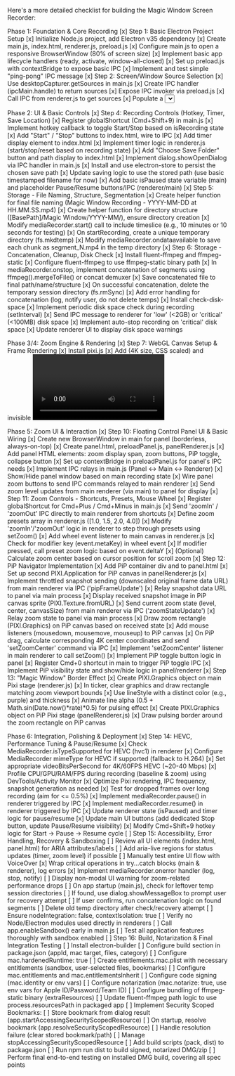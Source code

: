 Here's a more detailed checklist for building the Magic Window Screen Recorder:

Phase 1: Foundation & Core Recording
[x] Step 1: Basic Electron Project Setup
[x] Initialize Node.js project, add Electron v35 dependency
[x] Create main.js, index.html, renderer.js, preload.js
[x] Configure main.js to open a responsive BrowserWindow (80% of screen size)
[x] Implement basic app lifecycle handlers (ready, activate, window-all-closed)
[x] Set up preload.js with contextBridge to expose basic IPC
[x] Implement and test simple "ping-pong" IPC message
[x] Step 2: Screen/Window Source Selection
[x] Use desktopCapturer.getSources in main.js
[x] Create IPC handler (ipcMain.handle) to return sources
[x] Expose IPC invoker via preload.js
[x] Call IPC from renderer.js to get sources
[x] Populate a <select> dropdown in index.html with source names/IDs
[x] Add "Refresh" button to re-fetch sources
[x] Send selected source ID back to main process via IPC (ipcMain.on)
[x] Step 3: Basic Recording & Saving
[x] Get MediaStream from selected source ID (handle context: main/renderer/helper)
[x] Instantiate MediaRecorder with stream (video only, H.264 MP4 initially)
[x] Implement startRecording IPC handler
[x] Implement stopRecording IPC handler
[x] Set up mediaRecorder.ondataavailable to collect Blob chunks
[x] Set up mediaRecorder.onstop to combine chunks and save to a fixed temporary file (fs.writeFileSync)
[x] Add basic isRecording state in main process
[x] Send state updates (isRecording) to renderer via IPC
[x] Update renderer UI (e.g., disable buttons) based on state


Phase 2: UI & Basic Controls
[x] Step 4: Recording Controls (Hotkey, Timer, Save Location)
[x] Register globalShortcut (Cmd+Shift+9) in main.js
[x] Implement hotkey callback to toggle Start/Stop based on isRecording state
[x] Add "Start" / "Stop" buttons to index.html, wire to IPC
[x] Add timer display element to index.html
[x] Implement timer logic in renderer.js (start/stop/reset based on recording state)
[x] Add "Choose Save Folder" button and path display to index.html
[x] Implement dialog.showOpenDialog via IPC handler in main.js
[x] Install and use electron-store to persist the chosen save path
[x] Update saving logic to use the stored path (use basic timestamped filename for now)
[x] Add basic isPaused state variable (main) and placeholder Pause/Resume buttons/IPC (renderer/main)
[x] Step 5: Storage - File Naming, Structure, Segmentation
[x] Create helper function for final file naming (Magic Window Recording - YYYY-MM-DD at HH.MM.SS.mp4)
[x] Create helper function for directory structure ([BasePath]/Magic Window/YYYY-MM/), ensure directory creation
[x] Modify mediaRecorder.start() call to include timeslice (e.g., 10 minutes or 10 seconds for testing)
[x] On startRecording, create a unique temporary directory (fs.mkdtemp)
[x] Modify mediaRecorder.ondataavailable to save each chunk as segment_N.mp4 in the temp directory
[x] Step 6: Storage - Concatenation, Cleanup, Disk Check
[x] Install fluent-ffmpeg and ffmpeg-static
[x] Configure fluent-ffmpeg to use ffmpeg-static binary path
[x] In mediaRecorder.onstop, implement concatenation of segments using ffmpeg().mergeToFile() or concat demuxer
[x] Save concatenated file to final path/name/structure
[x] On successful concatenation, delete the temporary session directory (fs.rmSync)
[x] Add error handling for concatenation (log, notify user, do not delete temps)
[x] Install check-disk-space
[x] Implement periodic disk space check during recording (setInterval)
[x] Send IPC message to renderer for 'low' (<2GB) or 'critical' (<100MB) disk space
[x] Implement auto-stop recording on 'critical' disk space
[x] Update renderer UI to display disk space warnings



Phase 3/4: Zoom Engine & Rendering
[x] Step 7: WebGL Canvas Setup & Frame Rendering
[x] Install pixi.js
[x] Add <canvas id="main-canvas"> (4K size, CSS scaled) and invisible <video id="source-video"> to index.html
[x] Set up PIXI.Application attached to canvas in renderer.js
[x] Modify renderer to get MediaStream via getUserMedia using source ID
[x] Set stream as srcObject for invisible video element
[x] Create PIXI.Texture and PIXI.Sprite from video, add sprite to Pixi stage
[x] Get output stream from canvas (canvas.captureStream(60))
[x] Refactor: Move MediaRecorder instantiation and ondataavailable handling to renderer.js, using the canvasStream
[x] Create new IPC channel ('sendBlobChunk') for renderer to send Blob data to main
[x] Modify main process to receive chunks via IPC and save them as segments
[x] Adapt main process Start/Stop logic to be triggered by renderer IPC calls
[x] Step 8: Basic Digital Zoom
[x] Add state variables in renderer: zoomLevel, zoomCenterX, zoomCenterY
[x] In Pixi update loop (app.ticker), apply videoSprite.scale, videoSprite.pivot, videoSprite.position based on state variables
[x] Add temporary buttons/keys in renderer to test changing zoom state
[x] Verify recorded output reflects the zoom seen on canvas
[x] Step 9: Smooth Transitions & Advanced Filtering
[x] Install gsap
[x] Refactor state: use currentZoom/Center and targetZoom/Center
[x] Create setZoom(level, x, y, duration) function using gsap.to() to animate current* variables
[x] Update Pixi transforms in ticker based on animated current* values
[x] Modify controls to call setZoom()
[x] Confirm LINEAR filtering is used (defer Lanczos)
[x] (Optional) Install @pixi/filter-fxaa, implement toggleable FXAA filter (sprite.filters)
[x] Implement FPS calculation in ticker (app.ticker.FPS)
[x] Log console warnings if FPS drops below threshold (~59 FPS)


Phase 5: Zoom UI & Interaction
[x] Step 10: Floating Control Panel UI & Basic Wiring
[x] Create new BrowserWindow in main for panel (borderless, always-on-top)
[x] Create panel.html, preloadPanel.js, panelRenderer.js
[x] Add panel HTML elements: zoom display span, zoom buttons, PiP toggle, collapse button
[x] Set up contextBridge in preloadPanel.js for panel's IPC needs
[x] Implement IPC relays in main.js (Panel <-> Main <-> Renderer)
[x] Show/Hide panel window based on main recording state
[x] Wire panel zoom buttons to send IPC commands relayed to main renderer
[x] Send zoom level updates from main renderer (via main) to panel for display
[x] Step 11: Zoom Controls - Shortcuts, Presets, Mouse Wheel
[x] Register globalShortcut for Cmd+Plus / Cmd+Minus in main.js
[x] Send 'zoomIn' / 'zoomOut' IPC directly to main renderer from shortcuts
[x] Define zoom presets array in renderer.js ([1.0, 1.5, 2.0, 4.0])
[x] Modify 'zoomIn'/'zoomOut' logic in renderer to step through presets using setZoom()
[x] Add wheel event listener to main canvas in renderer.js
[x] Check for modifier key (event.metaKey) in wheel event
[x] If modifier pressed, call preset zoom logic based on event.deltaY
[x] (Optional) Calculate zoom center based on cursor position for scroll zoom
[x] Step 12: PiP Navigator Implementation
[x] Add PiP container div and <canvas id="pip-canvas"> to panel.html
[x] Set up second PIXI.Application for PiP canvas in panelRenderer.js
[x] Implement throttled snapshot sending (downscaled original frame data URL) from main renderer via IPC ('pipFrameUpdate')
[x] Relay snapshot data URL to panel via main process
[x] Display received snapshot image in PiP canvas sprite (PIXI.Texture.fromURL)
[x] Send current zoom state (level, center, canvasSize) from main renderer via IPC ('zoomStateUpdate')
[x] Relay zoom state to panel via main process
[x] Draw zoom rectangle (PIXI.Graphics) on PiP canvas based on received state
[x] Add mouse listeners (mousedown, mousemove, mouseup) to PiP canvas
[x] On PiP drag, calculate corresponding 4K center coordinates and send 'setZoomCenter' command via IPC
[x] Implement 'setZoomCenter' listener in main renderer to call setZoom()
[x] Implement PiP toggle button logic in panel
[x] Register Cmd+0 shortcut in main to trigger PiP toggle IPC
[x] Implement PiP visibility state and show/hide logic in panel/renderer
[x] Step 13: "Magic Window" Border Effect
[x] Create PIXI.Graphics object on main Pixi stage (renderer.js)
[x] In ticker, clear graphics and draw rectangle matching zoom viewport bounds
[x] Use lineStyle with a distinct color (e.g., purple) and thickness
[x] Animate line alpha (0.5 + Math.sin(Date.now()*rate)*0.5) for pulsing effect
[x] Create PIXI.Graphics object on PiP Pixi stage (panelRenderer.js)
[x] Draw pulsing border around the zoom rectangle on PiP canvas


Phase 6: Integration, Polishing & Deployment
[x] Step 14: HEVC, Performance Tuning & Pause/Resume
[x] Check MediaRecorder.isTypeSupported for HEVC (hvc1) in renderer
[x] Configure MediaRecorder mimeType for HEVC if supported (fallback to H.264)
[x] Set appropriate videoBitsPerSecond for 4K/60FPS HEVC (~20-40 Mbps)
[x] Profile CPU/GPU/RAM/FPS during recording (baseline & zoom) using DevTools/Activity Monitor
[x] Optimize Pixi rendering, IPC frequency, snapshot generation as needed
[x] Test for dropped frames over long recording (aim for <= 0.5%)
[x] Implement mediaRecorder.pause() in renderer triggered by IPC
[x] Implement mediaRecorder.resume() in renderer triggered by IPC
[x] Update renderer state (isPaused) and timer logic for pause/resume
[x] Update main UI buttons (add dedicated Stop button, update Pause/Resume visibility)
[x] Modify Cmd+Shift+9 hotkey logic for Start -> Pause -> Resume cycle
[ ] Step 15: Accessibility, Error Handling, Recovery & Sandboxing
[ ] Review all UI elements (index.html, panel.html) for ARIA attributes/labels
[ ] Add aria-live regions for status updates (timer, zoom level) if possible
[ ] Manually test entire UI flow with VoiceOver
[x] Wrap critical operations in try...catch blocks (main & renderer), log errors
[x] Implement mediaRecorder.onerror handler (log, stop, notify)
[ ] Display non-modal UI warning for zoom-related performance drops
[ ] On app startup (main.js), check for leftover temp session directories
[ ] If found, use dialog.showMessageBox to prompt user for recovery attempt
[ ] If user confirms, run concatenation logic on found segments
[ ] Delete old temp directory after check/recovery attempt
[ ] Ensure nodeIntegration: false, contextIsolation: true
[ ] Verify no Node/Electron modules used directly in renderers
[ ] Call app.enableSandbox() early in main.js
[ ] Test all application features thoroughly with sandbox enabled
[ ] Step 16: Build, Notarization & Final Integration Testing
[ ] Install electron-builder
[ ] Configure build section in package.json (appId, mac target, files, category)
[ ] Configure mac.hardenedRuntime: true
[ ] Create entitlements.mac.plist with necessary entitlements (sandbox, user-selected files, bookmarks)
[ ] Configure mac.entitlements and mac.entitlementsInherit
[ ] Configure code signing (mac.identity or env vars)
[ ] Configure notarization (mac.notarize: true, use env vars for Apple ID/Password/Team ID)
[ ] Configure bundling of ffmpeg-static binary (extraResources)
[ ] Update fluent-ffmpeg path logic to use process.resourcesPath in packaged app
[ ] Implement Security Scoped Bookmarks:
[ ] Store bookmark from dialog result (app.startAccessingSecurityScopedResource)
[ ] On startup, resolve bookmark (app.resolveSecurityScopedResource)
[ ] Handle resolution failure (clear stored bookmark/path)
[ ] Manage stopAccessingSecurityScopedResource
[ ] Add build scripts (pack, dist) to package.json
[ ] Run npm run dist to build signed, notarized DMG/zip
[ ] Perform final end-to-end testing on installed DMG build, covering all spec points
